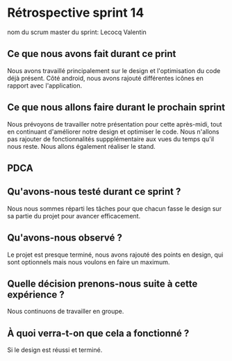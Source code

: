 # Rétrospective sprint 14
nom du scrum master du sprint: Lecocq Valentin 

## Ce que nous avons fait durant ce print
Nous avons travaillé principalement sur le design et l'optimisation du code déjà présent. Côté android, nous avons rajouté différentes icônes en rapport avec l'application.

## Ce que nous allons faire durant le prochain sprint
Nous prévoyons de travailler notre présentation pour cette après-midi, tout en continuant d'améliorer notre design et optimiser le code. Nous n'allons pas rajouter de fonctionnalités suppplémentaire aux vues du temps qu'il nous reste. Nous allons également réaliser le stand.

## PDCA

## Qu'avons-nous testé durant ce sprint ? 
Nous nous sommes réparti les tâches pour que chacun fasse le design sur sa partie du projet pour avancer efficacement.

## Qu'avons-nous observé ? 
Le projet est presque terminé, nous avons rajouté des points en design, qui sont optionnels mais nous voulons en faire un maximum.

## Quelle décision prenons-nous suite à cette expérience ?
Nous continuons de travailler en groupe.

## À quoi verra-t-on que cela a fonctionné ?
Si le design est réussi et terminé.
